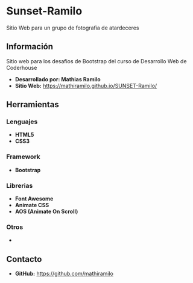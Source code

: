 # Sunset-Ramilo
Sitio Web para un grupo de fotografia de atardeceres
## Información
Sitio web para los desafios de Bootstrap del curso de Desarrollo Web de Coderhouse
* **Desarrollado por: Mathias Ramilo**
* **Sitio Web:** https://mathiramilo.github.io/SUNSET-Ramilo/
## Herramientas
### Lenguajes
* **HTML5**
* **CSS3**
### Framework
* **Bootstrap**
### Librerias
* **Font Awesome**
* **Animate CSS**
* **AOS (Animate On Scroll)**
### Otros
* 
## Contacto
* **GitHub:** https://github.com/mathiramilo
